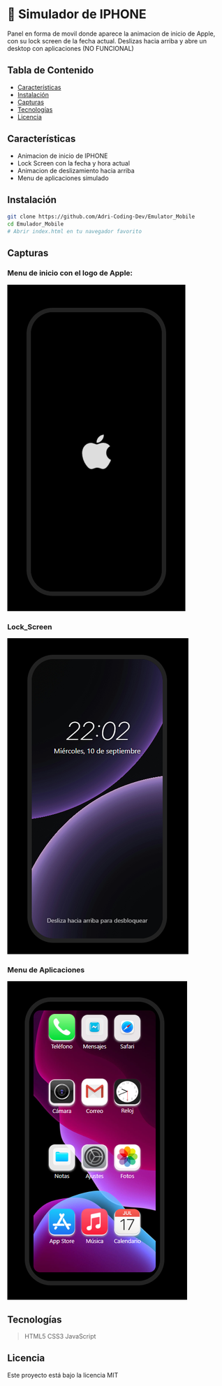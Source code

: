 # 📱 Simulador de IPHONE

Panel en forma de movil donde aparece la animacion de inicio de Apple, con su lock screen de la fecha actual.
Deslizas hacia arriba y abre un desktop con aplicaciones (NO FUNCIONAL)

## Tabla de Contenido
- [Características](#-caracteristicas)
- [Instalación](#-instalacion)
- [Capturas](#-capturas)
- [Tecnologías](#-tecnologias)
- [Licencia](#-licencia)

## Características
- Animacion de inicio de IPHONE
- Lock Screen con la fecha y hora actual
- Animacion de deslizamiento hacia arriba
- Menu de aplicaciones simulado

## Instalación
```bash
git clone https://github.com/Adri-Coding-Dev/Emulator_Mobile
cd Emulador_Mobile
# Abrir index.html en tu navegador favorito
```

## Capturas
### Menu de inicio con el logo de Apple:
![Menu_logo](docs/apple.png)
### Lock_Screen
![Lock_Screen](docs/lock_Screen.png)
### Menu de Aplicaciones
![Menu_Aplicaciones](docs/Desktop.png)

## Tecnologías
> HTML5
> CSS3
> JavaScript

## Licencia
Este proyecto está bajo la licencia MIT